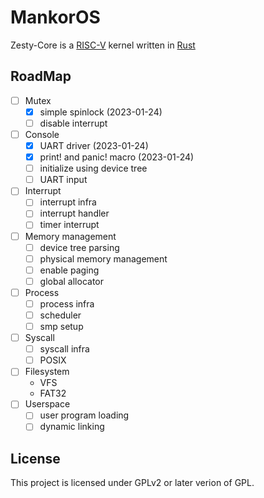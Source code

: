 # MankorOS

Zesty-Core is a [RISC-V](https://riscv.org/) kernel written in [Rust](https://www.rust-lang.org/)


## RoadMap
- [ ] Mutex
    - [x] simple spinlock (2023-01-24)
    - [ ] disable interrupt
- [ ] Console
    - [x] UART driver (2023-01-24)
    - [x] print! and panic! macro (2023-01-24)
    - [ ] initialize using device tree
    - [ ] UART input
- [ ] Interrupt
    - [ ] interrupt infra
    - [ ] interrupt handler
    - [ ] timer interrupt
- [ ] Memory management
    - [ ] device tree parsing
    - [ ] physical memory management
    - [ ] enable paging
    - [ ] global allocator
- [ ] Process
    - [ ] process infra
    - [ ] scheduler
    - [ ] smp setup
- [ ] Syscall
    - [ ] syscall infra
    - [ ] POSIX
- [ ] Filesystem
    - VFS
    - FAT32
- [ ] Userspace
    - [ ] user program loading
    - [ ] dynamic linking

## License

This project is licensed under GPLv2 or later verion of GPL.